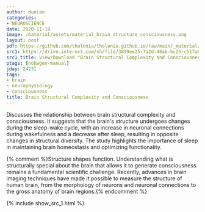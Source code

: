 ```yaml
---
author: duncan
categories:
- NEUROSCIENCE
date: 2020-11-19
image: /material/assets/material_brain_structure_consciousness.png
layout: post
pdf: https://github.com/tholonia/tholonia.github.io/raw/main/_material/assets/brain_structure_consciousness.pdf
src1: https://drive.internxt.com/sh/file/3899ee25-7a2d-46ab-bc25-c517a8246e80/231d83e04490ff8830b9b2f6fada1593c712bd9116467e4be2532c6cca29ffc7
src1_title: View/Download "Brain Structural Complexity and Consciousness" (27 pages)
ptags: [nokwgen-manual]
jday: 24231
tags:
- brain
- neurophysiology
- consciousness
title: Brain Structural Complexity and Consciousness
---
```


Discusses the relationship between brain structural complexity and consciousness. It suggests that the brain's structure undergoes changes during the sleep-wake cycle, with an increase in neuronal connections during wakefulness and a decrease after sleep, resulting in opposite changes in structural diversity. The study highlights the importance of sleep in maintaining brain homeostasis and optimizing functionality.

{% comment %}Structure shapes function. Understanding what is structurally special about the brain that allows it to generate consciousness remains a fundamental scientific challenge. Recently, advances in brain imaging techniques have made it possible to measure the structure of human brain, from the morphology of neurons and neuronal connections to the gross anatomy of brain regions.{% endcomment %}

<!--more-->

{% include show_src_1.html %}
